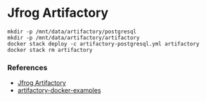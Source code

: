 # Jfrog Artifactory

```
mkdir -p /mnt/data/artifactory/postgresql
mkdir -p /mnt/data/artifactory/artifactory
docker stack deploy -c artifactory-postgresql.yml artifactory
docker stack rm artifactory
```

### References
* [Jfrog Artifactory](https://jfrog.com/artifactory/)
* [artifactory-docker-examples](https://github.com/jfrog/artifactory-docker-examples)